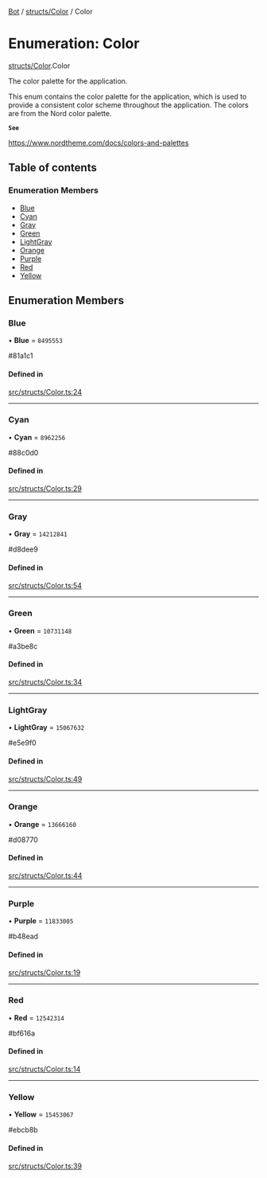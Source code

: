 [Bot](../README.md) / [structs/Color](../modules/structs_Color.md) / Color

# Enumeration: Color

[structs/Color](../modules/structs_Color.md).Color

The color palette for the application.

This enum contains the color palette for the application, which is used to
provide a consistent color scheme throughout the application. The colors are
from the Nord color palette.

**`See`**

https://www.nordtheme.com/docs/colors-and-palettes

## Table of contents

### Enumeration Members

- [Blue](structs_Color.Color.md#blue)
- [Cyan](structs_Color.Color.md#cyan)
- [Gray](structs_Color.Color.md#gray)
- [Green](structs_Color.Color.md#green)
- [LightGray](structs_Color.Color.md#lightgray)
- [Orange](structs_Color.Color.md#orange)
- [Purple](structs_Color.Color.md#purple)
- [Red](structs_Color.Color.md#red)
- [Yellow](structs_Color.Color.md#yellow)

## Enumeration Members

### Blue

• **Blue** = ``8495553``

#81a1c1

#### Defined in

[src/structs/Color.ts:24](https://github.com/Norviah/bot/blob/78f7ec8/src/structs/Color.ts#L24)

___

### Cyan

• **Cyan** = ``8962256``

#88c0d0

#### Defined in

[src/structs/Color.ts:29](https://github.com/Norviah/bot/blob/78f7ec8/src/structs/Color.ts#L29)

___

### Gray

• **Gray** = ``14212841``

#d8dee9

#### Defined in

[src/structs/Color.ts:54](https://github.com/Norviah/bot/blob/78f7ec8/src/structs/Color.ts#L54)

___

### Green

• **Green** = ``10731148``

#a3be8c

#### Defined in

[src/structs/Color.ts:34](https://github.com/Norviah/bot/blob/78f7ec8/src/structs/Color.ts#L34)

___

### LightGray

• **LightGray** = ``15067632``

#e5e9f0

#### Defined in

[src/structs/Color.ts:49](https://github.com/Norviah/bot/blob/78f7ec8/src/structs/Color.ts#L49)

___

### Orange

• **Orange** = ``13666160``

#d08770

#### Defined in

[src/structs/Color.ts:44](https://github.com/Norviah/bot/blob/78f7ec8/src/structs/Color.ts#L44)

___

### Purple

• **Purple** = ``11833005``

#b48ead

#### Defined in

[src/structs/Color.ts:19](https://github.com/Norviah/bot/blob/78f7ec8/src/structs/Color.ts#L19)

___

### Red

• **Red** = ``12542314``

#bf616a

#### Defined in

[src/structs/Color.ts:14](https://github.com/Norviah/bot/blob/78f7ec8/src/structs/Color.ts#L14)

___

### Yellow

• **Yellow** = ``15453067``

#ebcb8b

#### Defined in

[src/structs/Color.ts:39](https://github.com/Norviah/bot/blob/78f7ec8/src/structs/Color.ts#L39)
